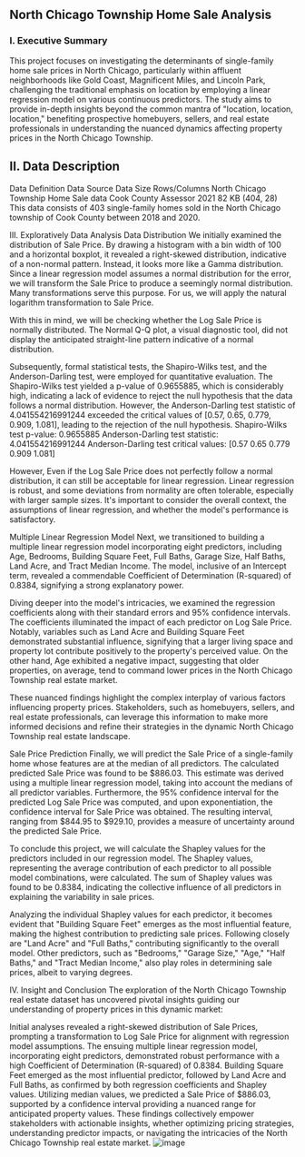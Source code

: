 ## North Chicago Township Home Sale Analysis

### I.	Executive Summary
This project focuses on investigating the determinants of single-family home sale prices in North Chicago, particularly within affluent neighborhoods like Gold Coast, Magnificent Miles, and Lincoln Park, challenging the traditional emphasis on location by employing a linear regression model on various continuous predictors. The study aims to provide in-depth insights beyond the common mantra of "location, location, location," benefiting prospective homebuyers, sellers, and real estate professionals in understanding the nuanced dynamics affecting property prices in the North Chicago Township.

## II.	Data Description

Data Definition	Data Source 	Data Size	Rows/Columns
North Chicago Township Home Sale data	Cook County Assessor 2021 
82 KB	(404, 28)
This data consists of 403 single-family homes sold in the North Chicago township of Cook County between 2018 and 2020.  

III.	Exploratively Data Analysis
Data Distribution
We initially examined the distribution of Sale Price. By drawing a histogram with a bin width of 100 and a horizontal boxplot, it revealed a right-skewed distribution, indicative of a non-normal pattern. Instead, it looks more like a Gamma distribution. Since a linear regression model assumes a normal distribution for the error, we will transform the Sale Price to produce a seemingly normal distribution. Many transformations serve this purpose. For us, we will apply the natural logarithm transformation to Sale Price. 

With this in mind, we will be checking whether the Log Sale Price is normally distributed.  The Normal Q-Q plot, a visual diagnostic tool, did not display the anticipated straight-line pattern indicative of a normal distribution.

Subsequently, formal statistical tests, the Shapiro-Wilks test, and the Anderson-Darling test, were employed for quantitative evaluation. The Shapiro-Wilks test yielded a p-value of 0.9655885, which is considerably high, indicating a lack of evidence to reject the null hypothesis that the data follows a normal distribution. However, the Anderson-Darling test statistic of 4.041554216991244 exceeded the critical values of [0.57, 0.65, 0.779, 0.909, 1.081], leading to the rejection of the null hypothesis.
Shapiro-Wilks test p-value: 0.9655885
Anderson-Darling test statistic: 4.041554216991244
Anderson-Darling test critical values: [0.57  0.65  0.779 0.909 1.081]

However, Even if the Log Sale Price does not perfectly follow a normal distribution, it can still be acceptable for linear regression. Linear regression is robust, and some deviations from normality are often tolerable, especially with larger sample sizes. It's important to consider the overall context, the assumptions of linear regression, and whether the model's performance is satisfactory.

Multiple Linear Regression Model
Next, we transitioned to building a multiple linear regression model incorporating eight predictors, including Age, Bedrooms, Building Square Feet, Full Baths, Garage Size, Half Baths, Land Acre, and Tract Median Income. The model, inclusive of an Intercept term, revealed a commendable Coefficient of Determination (R-squared) of 0.8384, signifying a strong explanatory power.

Diving deeper into the model's intricacies, we examined the regression coefficients along with their standard errors and 95% confidence intervals. The coefficients illuminated the impact of each predictor on Log Sale Price. Notably, variables such as Land Acre and Building Square Feet demonstrated substantial influence, signifying that a larger living space and property lot contribute positively to the property's perceived value. On the other hand, Age exhibited a negative impact, suggesting that older properties, on average, tend to command lower prices in the North Chicago Township real estate market.

These nuanced findings highlight the complex interplay of various factors influencing property prices. Stakeholders, such as homebuyers, sellers, and real estate professionals, can leverage this information to make more informed decisions and refine their strategies in the dynamic North Chicago Township real estate landscape.

Sale Price Prediction
Finally, we will predict the Sale Price of a single-family home whose features are at the median of all predictors. The calculated predicted Sale Price was found to be $886.03. This estimate was derived using a multiple linear regression model, taking into account the medians of all predictor variables. Furthermore, the 95% confidence interval for the predicted Log Sale Price was computed, and upon exponentiation, the confidence interval for Sale Price was obtained. The resulting interval, ranging from $844.95 to $929.10, provides a measure of uncertainty around the predicted Sale Price.

To conclude this project, we will calculate the Shapley values for the predictors included in our regression model.  The Shapley values, representing the average contribution of each predictor to all possible model combinations, were calculated. The sum of Shapley values was found to be 0.8384, indicating the collective influence of all predictors in explaining the variability in sale prices.

Analyzing the individual Shapley values for each predictor, it becomes evident that "Building Square Feet" emerges as the most influential feature, making the highest contribution to predicting sale prices. Following closely are "Land Acre" and "Full Baths," contributing significantly to the overall model. Other predictors, such as "Bedrooms," "Garage Size," "Age," "Half Baths," and "Tract Median Income," also play roles in determining sale prices, albeit to varying degrees.

 




IV.	Insight and Conclusion
The exploration of the North Chicago Township real estate dataset has uncovered pivotal insights guiding our understanding of property prices in this dynamic market:

Initial analyses revealed a right-skewed distribution of Sale Prices, prompting a transformation to Log Sale Price for alignment with regression model assumptions.
The ensuing multiple linear regression model, incorporating eight predictors, demonstrated robust performance with a high Coefficient of Determination (R-squared) of 0.8384.
Building Square Feet emerged as the most influential predictor, followed by Land Acre and Full Baths, as confirmed by both regression coefficients and Shapley values.
Utilizing median values, we predicted a Sale Price of $886.03, supported by a confidence interval providing a nuanced range for anticipated property values.
These findings collectively empower stakeholders with actionable insights, whether optimizing pricing strategies, understanding predictor impacts, or navigating the intricacies of the North Chicago Township real estate market.
![image](https://github.com/kevinkooo/North-Chicago-Township-Home-sale-Analysis/assets/156154849/ca9cb701-9222-4af0-b19a-1f13fbfd2278)
